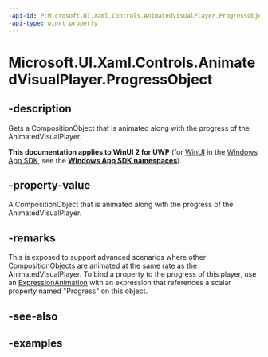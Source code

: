 ```yaml
---
-api-id: P:Microsoft.UI.Xaml.Controls.AnimatedVisualPlayer.ProgressObject
-api-type: winrt property
---
```


<!-- Property syntax.
public CompositionObject ProgressObject { get; }
-->

# Microsoft.UI.Xaml.Controls.AnimatedVisualPlayer.ProgressObject

## -description

Gets a CompositionObject that is animated along with the progress of the AnimatedVisualPlayer.

**This documentation applies to WinUI 2 for UWP** (for [WinUI](/windows/apps/winui/winui3/) in the [Windows App SDK](/windows/apps/windows-app-sdk/), see the **[Windows App SDK namespaces](/windows/windows-app-sdk/api/winrt/)**).

## -property-value

A CompositionObject that is animated along with the progress of the AnimatedVisualPlayer.

## -remarks

This is exposed to support advanced scenarios where other [CompositionObject](/uwp/api/windows.ui.composition.compositionobject)s are animated at the same rate as the AnimatedVisualPlayer. To bind a property to the progress of this player, use an [ExpressionAnimation](/uwp/api/windows.ui.composition.expressionanimation) with an expression that references a scalar property named "Progress" on this object.

## -see-also

## -examples

